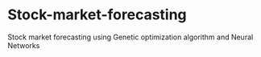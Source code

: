 # Stock-market-forecasting
Stock market forecasting using Genetic optimization algorithm and Neural Networks
